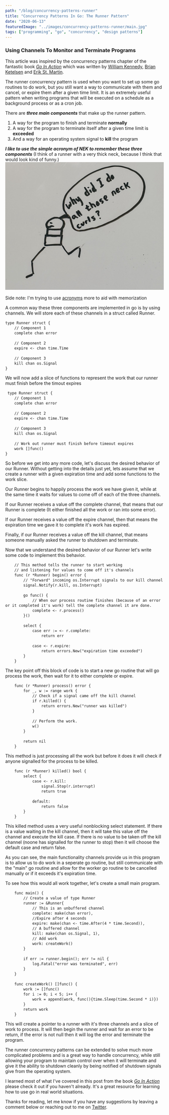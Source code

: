 ```yaml
---
path: "/blog/concurrency-patterns-runner"
title: "Concurrency Patterns In Go: The Runner Pattern"
date: "2020-06-13"
featuredImage: "../images/concurrency-patterns-runner/main.jpg"
tags: ["programming", "go", "concurrency", "design patterns"]
---
```


### Using Channels To Monitor and Terminate Programs

This article was inspired by the concurrency patterns chapter of the fantastic book <a class="text-blue-500 no-underline- hover:underline" href="https://www.amazon.com/Go-Action-William-Kennedy/dp/1617291781">_Go In Action_</a> which was written by <a class="text-blue-500 no-underline- hover:underline" href="https://twitter.com/goinggodotnet">William Kennedy</a>, <a class="text-blue-500 no-underline- hover:underline" href="https://twitter.com/bketelsen">Brian Ketelsen</a> and <a class="text-blue-500 no-underline- hover:underline" href="https://twitter.com/erikstmartin">Erik St. Martin</a>.

The runner concurrency pattern is used when you want to set up some go routines to do work, but you still want a way to communicate with them and cancel, or expire them after a given time limit. It is an extremely useful pattern when writing programs that will be executed on a schedule as a background process or as a cron job.

There are **_three main components_** that make up the runner pattern.

<ol class="special-list pl-10 mb-5 mt-5 list-decimal">
    <li class="mb-2 text-lg">A way for the program to finish and terminate <b>normally</b></li>
    <li class="mb-2 text-lg">A way for the program to terminate itself after a given time limit is <b>exceeded</b></li>
    <li class="mb-2 text-lg">And a way for an operating system signal to <b>kill</b> the program</li>
</ol>

**_I like to use the simple acronym of NEK to remember these three components_** (I think of a runner with a very thick neck, because I think that would look kind of funny.)
![Runner](../images/concurrency-patterns-runner/runner.jpg)

Side note: I'm trying to use <a class="text-blue-500 no-underline- hover:underline" href="https://thepeakperformancecenter.com/educational-learning/learning/memory/memory-techniques/">acronyms</a> more to aid with memorization

A common way these three components are implemented in go is by using channels. We will store each of these channels in a struct called Runner.

    type Runner struct {
        // Component 1
        complete chan error

        // Component 2
        expire <- chan time.Time

        // Component 3
        kill chan os.Signal
    }

We will now add a slice of functions to represent the work that our runner must finish before the timout expires

     type Runner struct {
        // Component 1
        complete chan error

        // Component 2
        expire <- chan time.Time

        // Component 3
        kill chan os.Signal

        // Work out runner must finish before timeout expires
        work []func()
    }

So before we get into any more code, let's discuss the desired behavior of our Runner. Without getting into the details just yet, lets assume that we create a runner with a given expiration time and add some functions to the work slice.

Our Runner begins to happily process the work we have given it, while at the same time it waits for values to come off of each of the three channels.

If our Runner receives a value off the complete channel, that means that our Runner is complete (It either finished all the work or ran into some error).

If our Runner receives a value off the expire channel, then that means the expiration time we gave it to complete it's work has expired.

Finally, if our Runner receives a value off the kill channel, that means someone manually asked the runner to shutdown and terminate.

Now that we understand the desired behavior of our Runner let's write some code to implement this behavior.

        // This method tells the runner to start working
        // and listening for values to come off it's channels
        func (r *Runner) begin() error {
            // "Forward" incoming os.Interrupt signals to our kill channel
            signal.Notify(r.kill, os.Interrupt)

            go func() {
                // When our process routine finishes (because of an error or it completed it's work) tell the complete channel it are done.
                complete <- r.process()
            }()

            select {
                case err := <- r.complete:
                    return err

                case <- r.expire:
                    return errors.New("expiration time exceeded")
            }
        }

The key point off this block of code is to start a new go routine that will go process the work, then wait for it to either complete or expire.

        func (r *Runner) process() error {
            for _, w := range work {
                // Check if a signal came off the kill channel
                if r.killed() {
                    return errors.New("runner was killed")
                }

                // Perform the work.
                w()
            }

            return nil
        }

This method is just processing all the work but before it does it will check if anyone signalled for the process to be killed.

        func (r *Runner) killed() bool {
            select {
                case <- r.kill:
                    signal.Stop(r.interrupt)
                    return true

                default:
                    return false
            }
        }

This killed method uses a very useful nonblocking select statement. If there is a value waiting in the kill channel, then it will take this value off the channel and execute the kill case. If there is no value to be taken off the kill channel (noone has signalled for the runner to stop) then it will choose the default case and return false.

As you can see, the main functionality channels provide us in this program is to allow us to do work in a seperate go routine, but still communicate with the "main" go routine and allow for the worker go routine to be cancelled manually or if it exceeds it's expiration time.

To see how this would all work together, let's create a small main program.

        func main() {
            // Create a value of type Runner
            runner := &Runner{
                // This is an unbuffered channel
                complete: make(chan error),
                //Expire after 4 seconds
                expire: make(chan <- time.After(4 * time.Second)),
                // A buffered channel
                kill: make(chan os.Signal, 1),
                // Add work
                work: createWork()
            }

            if err := runner.begin(); err != nil {
                log.Fatal("error was terminated", err)
            }
        }

        func createWork() []func() {
            work := []func()
            for i := 0; i < 5; i++ {
                work = append(work, func(){time.Sleep(time.Second * i)})
            }
            return work
        }

This will create a pointer to a runner with it's three channels and a slice of work to process. It will then begin the runner and wait for an error to be return, if the error is not null then it will log the error and terminate the program.

The runner concurrency patterns can be extended to solve much more complicated problems and is a great way to handle concurrency, while still allowing your program to maintain control over when it will terminate and give it the ability to shutdown cleanly by being notified of shutdown signals give from the operating system.

I learned most of what I've covered in this post from the book <a class="text-blue-500 no-underline- hover:underline" href="https://www.amazon.com/Go-Action-William-Kennedy/dp/1617291781">_Go In Action_</a> please check it out if you haven't already. It's a great resource for learning how to use go in real world situations.

Thanks for reading, let me know if you have any suggestions by leaving a comment below or reaching out to me on <a class="text-blue-500 no-underline- hover:underline" href="https://twitter.com/connerjensen780">Twitter</a>.
